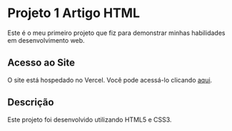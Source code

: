 # Projeto 1 Artigo HTML

Este é o meu primeiro projeto que fiz para demonstrar minhas habilidades em desenvolvimento web.

## Acesso ao Site

O site está hospedado no Vercel. Você pode acessá-lo clicando [aqui](https://projeto-1-artigo-html.vercel.app/).

## Descrição

Este projeto foi desenvolvido utilizando HTML5 e CSS3.
